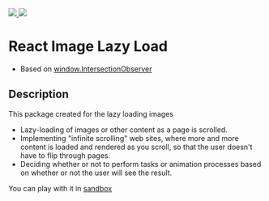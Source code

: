 <a href="https://www.npmjs.com/package/lazy-image-reactjs">
  <img src="https://img.shields.io/badge/npm-lazy--image--reactjs-brightgreen.svg">
</a>
<a href="https://www.npmjs.com/package/lazy-image-reactjs">
  <img src="https://img.shields.io/npm/v/lazy-image-reactjs.svg">
</a>

# React Image Lazy Load
- Based on [window.IntersectionObserver](https://developer.mozilla.org/en-US/docs/Web/API/Intersection_Observer_API)
## Description
This package created for the lazy loading images
- Lazy-loading of images or other content as a page is scrolled.
- Implementing "infinite scrolling" web sites, where more and more content is loaded and rendered as you scroll, so that the user doesn't have to flip through pages.
- Deciding whether or not to perform tasks or animation processes based on whether or not the user will see the result.

You can play with it in [sandbox](https://codesandbox.io/s/fragrant-paper-2bwoy?file=/src/App.js)